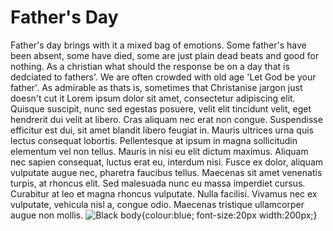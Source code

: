<!doctype html>
<html>
<h1> Father's Day </h1>
<head>
Father's day brings with it a mixed bag of emotions. Some father's have been absent, some have died, some are just plain dead beats and good for nothing. As a christian what should the response be on a day that is dedciated to fathers'. We are often crowded with old age 'Let God be your father'. As admirable as thats is, sometimes that Christanise jargon just doesn't cut it </head>
<body>Lorem ipsum dolor sit amet, consectetur adipiscing elit. Quisque suscipit, nunc sed egestas posuere, velit elit tincidunt velit, eget hendrerit dui velit at libero. Cras aliquam nec erat non congue. Suspendisse efficitur est dui, sit amet blandit libero feugiat in. Mauris ultrices urna quis lectus consequat lobortis. Pellentesque at ipsum in magna sollicitudin elementum vel non tellus. Mauris in nisi eu elit dictum maximus. Aliquam nec sapien consequat, luctus erat eu, interdum nisi. Fusce ex dolor, aliquam vulputate augue nec, pharetra faucibus tellus. Maecenas sit amet venenatis turpis, at rhoncus elit. Sed malesuada nunc eu massa imperdiet cursus. Curabitur at leo et magna rhoncus vulputate. Nulla facilisi. Vivamus nec ex vulputate, vehicula nisl a, congue odio. Maecenas tristique ullamcorper augue non mollis. </body>
<img src='http://www.theafricanamericanlectionary.org/Images/fathersday2012.jpg' alt= Black Father's Love>
body{colour:blue;
font-size:20px
width:200px;}                                                                                                   
                                                                                             

<br>
